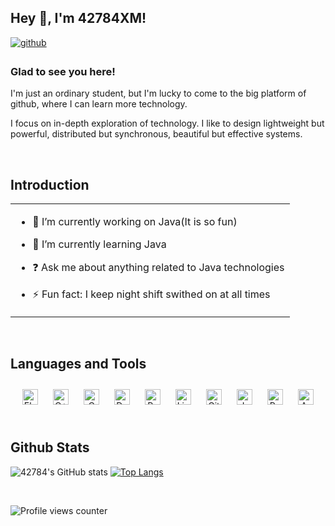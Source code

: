 ## Hey 👋, I'm 42784XM!  
  

<a href="https://github.com/42784" target="_blank">
<img src=https://img.shields.io/badge/github-%2324292e.svg?&style=for-the-badge&logo=github&logoColor=white alt=github style="margin-bottom: 5px;" />
</a>  
  



### Glad to see you here!  
I'm just an ordinary student, but I'm lucky to come to the big platform of github, where I can learn more technology.


I focus on in-depth exploration of technology. I like to design lightweight but powerful, distributed but synchronous, beautiful but effective systems.

<br/>  


## Introduction  
<table><tr><td valign="top" width="100%">

- 🔭 I’m currently working on Java(It is so fun)  
  

- 🌱 I’m currently learning Java  
  

- ❓ Ask me about anything related to Java technologies 
  

- ⚡ Fun fact: I keep night shift swithed on at all times   



</td></tr></table>  

<br/>  


## Languages and Tools  
<div align="center">  
<a href="https://www.electronjs.org/" target="_blank"><img style="margin: 10px" src="https://profilinator.rishav.dev/skills-assets/electron-original.svg" alt="Electron" height="25" /></a>  
<a href="https://www.cplusplus.com/" target="_blank"><img style="margin: 10px" src="https://profilinator.rishav.dev/skills-assets/cplusplus-original.svg" alt="C++" height="25" /></a>  
<a href="https://www.cprogramming.com/" target="_blank"><img style="margin: 10px" src="https://profilinator.rishav.dev/skills-assets/c-original.svg" alt="C" height="25" /></a>  
<a href="https://www.docker.com/" target="_blank"><img style="margin: 10px" src="https://profilinator.rishav.dev/skills-assets/docker-original-wordmark.svg" alt="Docker" height="25" /></a>  
<a href="https://www.python.org/" target="_blank"><img style="margin: 10px" src="https://profilinator.rishav.dev/skills-assets/python-original.svg" alt="Python" height="25" /></a>  
<a href="https://www.linux.org/" target="_blank"><img style="margin: 10px" src="https://profilinator.rishav.dev/skills-assets/linux-original.svg" alt="Linux" height="25" /></a>  
<a href="https://github.com/" target="_blank"><img style="margin: 10px" src="https://profilinator.rishav.dev/skills-assets/git-scm-icon.svg" alt="Git" height="25" /></a>  
<a href="https://www.java.com/" target="_blank"><img style="margin: 10px" src="https://profilinator.rishav.dev/skills-assets/java-original-wordmark.svg" alt="Java" height="25" /></a>  
<a href="https://docs.microsoft.com/en-us/powershell/" target="_blank"><img style="margin: 10px" src="https://profilinator.rishav.dev/skills-assets/powershell.png" alt="PowerShell" height="25" /></a>  
<a href="https://www.arduino.cc/" target="_blank"><img style="margin: 10px" src="https://profilinator.rishav.dev/skills-assets/arduino.png" alt="Arduino" height="25" /></a>  
</div>  

<br/>  


## Github Stats  
![42784's GitHub stats](https://github-readme-stats.vercel.app/api?username=42784&show_icons=true&theme=tokyonight)
[![Top Langs](https://github-readme-stats.vercel.app/api/top-langs/?username=42784&langs_count=3&theme=tokyonight)](https://github.com/anuraghazra/github-readme-stats)


  

<br/>  

![Profile views counter](https://komarev.com/ghpvc/?username=42784&&style=flat-square)  
  

<br/>  


<br />
